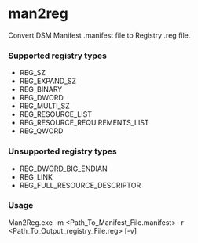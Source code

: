 # man2reg
Convert DSM Manifest .manifest file to Registry .reg file.


### Supported registry types
* REG_SZ
* REG_EXPAND_SZ
* REG_BINARY
* REG_DWORD
* REG_MULTI_SZ
* REG_RESOURCE_LIST
* REG_RESOURCE_REQUIREMENTS_LIST
* REG_QWORD


### Unsupported registry types
* REG_DWORD_BIG_ENDIAN
* REG_LINK
* REG_FULL_RESOURCE_DESCRIPTOR


### Usage
Man2Reg.exe -m <Path_To_Manifest_File.manifest> -r <Path_To_Output_registry_File.reg> [-v]
